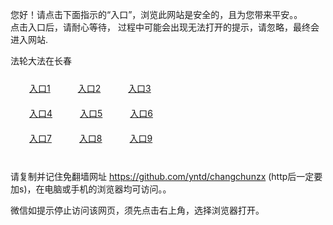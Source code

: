 您好！请点击下面指示的“入口”，浏览此网站是安全的，且为您带来平安。。 <br/>
点击入口后，请耐心等待， 过程中可能会出现无法打开的提示，请忽略，最终会进入网站. </br>

法轮大法在长春<br/>
<div style="padding:10px"><a style="margin:20px" target="_blank" href="https://d31czfbdmwtpu9.cloudfront.net/2Qpsp?dqxsem" id="ccLink1" rel="nofollow">入口1</a> <a target="_blank" style="margin:20px" href="https://d1zvswdnnnhsjw.cloudfront.net/2Qpsp?redfqxz" id="ccLink2" rel="nofollow">入口2</a> <a style="margin:20px" target="_blank" href="https://d1b4yhvo3vd48y.cloudfront.net/2Qpsp?aiuikead" id="ccLink3" rel="nofollow">入口3</a></div>

<div style="padding:10px" ><a style="margin:20px" target="_blank" href="https://d31czfbdmwtpu9.cloudfront.net/2Qpsp?dqxsem" id="ccLink4" rel="nofollow">入口4</a> <a style="margin:20px" href="https://d1zvswdnnnhsjw.cloudfront.net/2Qpsp?redfqxz" target="_blank" id="ccLink5" rel="nofollow">入口5</a> <a style="margin:20px" href="https://d1b4yhvo3vd48y.cloudfront.net/2Qpsp?aiuikead" target="_blank" id="ccLink6" rel="nofollow">入口6</a></div>

<div style="padding:10px"><a style="margin:20px" target="_blank" href="https://d31czfbdmwtpu9.cloudfront.net/2Qpsp?dqxsem" id="ccLink7" rel="nofollow">入口7</a> <a style="margin:20px" href="https://d1zvswdnnnhsjw.cloudfront.net/2Qpsp?redfqxz" target="_blank" id="ccLink8" rel="nofollow">入口8</a> <a style="margin:20px" target="_blank" href="https://d1b4yhvo3vd48y.cloudfront.net/2Qpsp?aiuikead" id="ccLink9" rel="nofollow">入口9</a></div>

<br/>



请复制并记住免翻墙网址 https://github.com/yntd/changchunzx (http后一定要加s)，在电脑或手机的浏览器均可访问。。<br/>

微信如提示停止访问该网页，须先点击右上角，选择浏览器打开。
